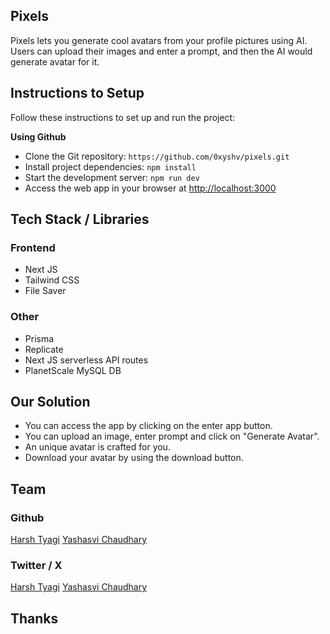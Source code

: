 ## Pixels

Pixels lets you generate cool avatars from your profile pictures using AI. Users can upload their images and enter a prompt, and then the AI would generate avatar for it.

## Instructions to Setup

Follow these instructions to set up and run the project:

**Using Github**

- Clone the Git repository: `https://github.com/0xyshv/pixels.git`
- Install project dependencies: `npm install`
- Start the development server: `npm run dev`
- Access the web app in your browser at [http://localhost:3000](http://localhost:3000)

## Tech Stack / Libraries

### Frontend

- Next JS
- Tailwind CSS
- File Saver

### Other

- Prisma
- Replicate
- Next JS serverless API routes
- PlanetScale MySQL DB

## Our Solution

- You can access the app by clicking on the enter app button.
- You can upload an image, enter prompt and click on "Generate Avatar".
- An unique avatar is crafted for you.
- Download your avatar by using the download button.

## Team

### Github

[Harsh Tyagi](https://github.com/mr-harshtyagi)
[Yashasvi Chaudhary](https://github.com/0xyshv)

### Twitter / X

[Harsh Tyagi](https://twitter.com/mr_harshtyagi)
[Yashasvi Chaudhary](https://twitter.com/0xyshv)

## Thanks
